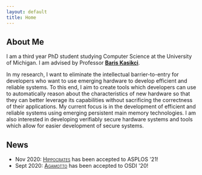 ```yaml
---
layout: default
title: Home
---
```


## About Me

I am a third year PhD student studying Computer Science at the University of
Michigan. I am advised by Professor [**Baris Kasikci**][baris-homepage].


In my research, I want to eliminate the intellectual barrier-to-entry for developers who want to use emerging hardware to develop efficient and reliable systems. To this end, I aim to create tools which developers can use to automatically reason about the characteristics of new hardware so that they can better leverage its capabilities without
sacrificing the correctness of their applications. My current focus is in the development of efficient and reliable
systems using emerging persistent main memory technologies. I am also interested in developing verifiably secure
hardware systems and tools which allow for easier development of secure systems.


## News

- Nov 2020: [<span style="font-variant:small-caps;">Hippocrates</span>](pub) has been accepted to ASPLOS '21!
- Sept 2020: [<span style="font-variant:small-caps;">Agamotto</span>](pub) has been accepted to OSDI '20!

[baris-homepage]: https://web.eecs.umich.edu/~barisk/

